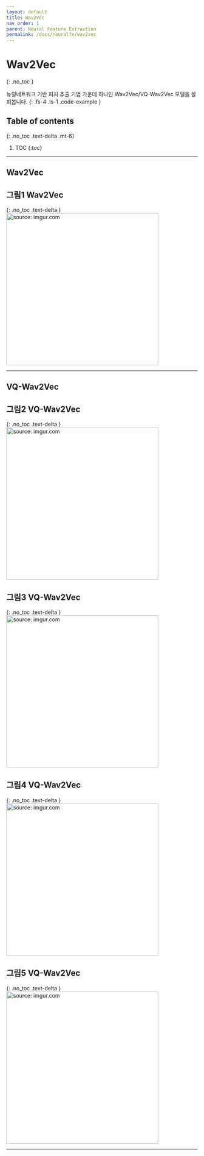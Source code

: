 ```yaml
---
layout: default
title: Wav2Vec
nav_order: 1
parent: Neural Feature Extraction
permalink: /docs/neuralfe/wav2vec
---
```


# Wav2Vec
{: .no_toc }


뉴럴네트워크 기반 피처 추출 기법 가운데 하나인 Wav2Vec/VQ-Wav2Vec 모델을 살펴봅니다.
{: .fs-4 .ls-1 .code-example }


## Table of contents
{: .no_toc .text-delta .mt-6}

1. TOC
{:toc}

---

## Wav2Vec

## **그림1** Wav2Vec
{: .no_toc .text-delta }
<img src="https://i.imgur.com/RnxdovR.png" width="400px" title="source: imgur.com" />

---

## VQ-Wav2Vec

## **그림2** VQ-Wav2Vec
{: .no_toc .text-delta }
<img src="https://i.imgur.com/ivviYL1.png" width="400px" title="source: imgur.com" />

## **그림3** VQ-Wav2Vec
{: .no_toc .text-delta }
<img src="https://i.imgur.com/ECoWac3.png" width="400px" title="source: imgur.com" />

## **그림4** VQ-Wav2Vec
{: .no_toc .text-delta }
<img src="https://i.imgur.com/y15Qu5Z.png" width="400px" title="source: imgur.com" />

## **그림5** VQ-Wav2Vec
{: .no_toc .text-delta }
<img src="https://i.imgur.com/nrY2IAx.png" width="400px" title="source: imgur.com" />


---